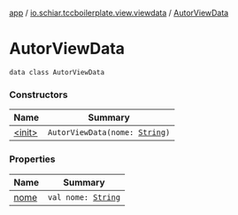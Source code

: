[app](../../index.md) / [io.schiar.tccboilerplate.view.viewdata](../index.md) / [AutorViewData](./index.md)

# AutorViewData

`data class AutorViewData`

### Constructors

| Name | Summary |
|---|---|
| [&lt;init&gt;](-init-.md) | `AutorViewData(nome: `[`String`](https://kotlinlang.org/api/latest/jvm/stdlib/kotlin/-string/index.html)`)` |

### Properties

| Name | Summary |
|---|---|
| [nome](nome.md) | `val nome: `[`String`](https://kotlinlang.org/api/latest/jvm/stdlib/kotlin/-string/index.html) |
